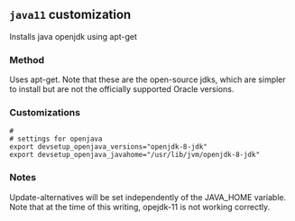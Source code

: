 ## `java11` customization
Installs java openjdk using apt-get

### Method
Uses apt-get. Note that these are the open-source jdks, which are simpler to install but
are not the officially supported Oracle versions.

### Customizations
````
#
# settings for openjava
export devsetup_openjava_versions="openjdk-8-jdk"
export devsetup_openjava_javahome="/usr/lib/jvm/openjdk-8-jdk"
````

### Notes
Update-alternatives will be set independently of the JAVA_HOME variable.
Note that at the time of this writing, opejdk-11 is not working correctly.
